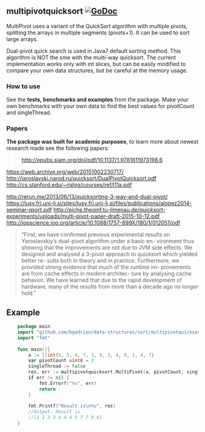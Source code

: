 
## multipivotquicksort  [![GoDoc](https://godoc.org/golang.org/x/tools/cmd/godoc?status.svg)](https://godoc.org/github.com/bgadrian/data-structures/sort/multipivotquicksort)
MultiPivot uses a variant of the QuickSort algorithm with multiple pivots, splitting the arrays in multiple segments (pivots+1). It can be used to sort large arrays.

Dual-pivot quick search is used in Java7 default sorting method. This algorithm is NOT the sme with the multi-way quicksort.
The current implementation works only with int slices, but can be easily modified to compare your own data structures, but be careful at the memory usage.

### How to use
See the **tests, benchmarks and examples** from the package.
Make your own benchmarks with your own data to find the best values for pivotCount and singleThread.

### Papers
**The package was built for academic purposes**, to learn more about newest research made see the following papers:

> http://epubs.siam.org/doi/pdf/10.1137/1.9781611973198.6

 https://web.archive.org/web/20151002230717/
 http://iaroslavski.narod.ru/quicksort/DualPivotQuicksort.pdf
 http://cs.stanford.edu/~rishig/courses/ref/l11a.pdf 
 
 http://rerun.me/2013/06/13/quicksorting-3-way-and-dual-pivot/  
 https://lusy.fri.uni-lj.si/sites/lusy.fri.uni-lj.si/files/publications/alopez2014-seminar-qsort.pdf
 http://eiche.theoinf.tu-ilmenau.de/quicksort-experiments/uploads/multi-pivot-paper-draft-2015-10-12.pdf
 http://iopscience.iop.org/article/10.1088/1757-899X/180/1/012051/pdf

> "First, we have confirmed previous experimental results
on Yaroslavskiy’s dual-pivot algorithm under a basic en-
vironment thus showing that the improvements are not
due to JVM side effects.  We designed and analysed a
3-pivot approach to quicksort which yielded better re-
sults both in theory and in practice.  Furthermore, we
provided strong evidence that much of the runtime im-
provements are from cache effects in modern architec-
ture by analysing cache behavior.
    We have learned that due to the rapid development
of  hardware,  many  of  the  results  from  more  than  a
decade ago no longer hold."

## Example
```go
    package main
    import "github.com/bgadrian/data-structures/sort/multipivotquicksort"
    import "fmt"
    
    func main(){
        a := []int{5, 3, 4, 7, 1, 9, 3, 4, 9, 1, 4, 7}
        var pivotCount uint8 = 3
        singleThread := false
        res, err := multipivotquicksort.MultiPivot(a, pivotCount, singleThread)
        if err != nil {
            fmt.Errorf("%v", err)
            return
        }
    
        fmt.Printf("Result is\n%v", res)
        //Output: Result is
        //[1 1 3 3 4 4 4 5 7 7 9 9]
	}
```
